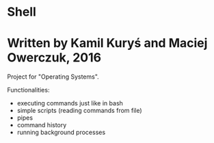 # Shell
# Written by Kamil Kuryś and Maciej Owerczuk, 2016
Project for "Operating Systems".

Functionalities:
- executing commands just like in bash
- simple scripts (reading commands from file)
- pipes
- command history
- running background processes
